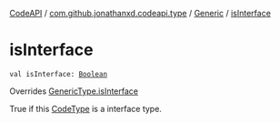 [CodeAPI](../../index.md) / [com.github.jonathanxd.codeapi.type](../index.md) / [Generic](index.md) / [isInterface](.)

# isInterface

`val isInterface: `[`Boolean`](https://kotlinlang.org/api/latest/jvm/stdlib/kotlin/-boolean/index.html)

Overrides [GenericType.isInterface](../-generic-type/is-interface.md)

True if this [CodeType](../-code-type/index.md) is a interface type.

